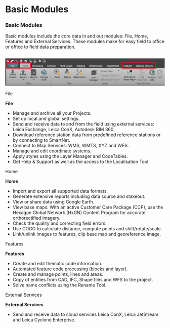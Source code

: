 # Basic Modules

### Basic Modules

Basic modules include the core data in and out modules: File, Home, Features and External Services. These modules make for easy field to office or office to field data preparation.

|  |  |
| --- | --- |

![Image](graphics/01006198.jpg)

File

**File**

- Manage and archive all your Projects.
- Set up local and global settings.
- Send and receive data to and from the field using external services: Leica Exchange, Leica ConX, Autodesk BIM 360.
- Download reference station data from predefined reference stations or by connecting to SmartNet.
- Connect to Map Services: WMS, WMTS, XYZ and WFS.
- Manage and edit coordinate systems.
- Apply styles using the Layer Manager and CodeTables.
- Get Help & Support as well as the access to the Localisation Tool.

Home

**Home**

- Import and export all supported data formats.
- Generate extensive reports including data source and stakeout.
- View or share data using Google Earth.
- View base maps: With an active Customer Care Package (CCP), use the Hexagon Global Network (HxGN) Content Program for accurate orthorectified imagery.
- Check the quality and correcting field errors.
- Use COGO to calculate distance, compute points and shift/rotate/scale.
- Link/unlink images to features, clip base map and georeference image.

Features

**Features**

- Create and edit thematic code information.
- Automated feature code processing (blocks and layer).
- Create and manage points, lines and areas.
- Copy of entities from CAD, IFC, Shape files and WFS to the project.
- Solve name conflicts using the Rename Tool.

External Services

**External Services**

- Send and receive data to cloud services Leica ConX, Leica JetStream and Leica Cyclone Enterprise.


